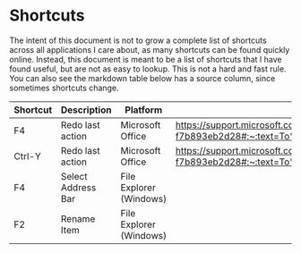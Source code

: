 Shortcuts
=========

The intent of this document is not to grow a complete list of shortcuts across all applications I care about, as many shortcuts can be found quickly online. Instead, this document is meant to be a list of shortcuts that I have found useful, but are not as easy to lookup. This is not a hard and fast rule. You can also see the markdown table below has a source column, since sometimes shortcuts change.

| Shortcut | Description | Platform | Source |
| -------- | ----------- | -------- | ------ |
| F4 | Redo last action | Microsoft Office | https://support.microsoft.com/en-us/office/undo-redo-or-repeat-an-action-84bdb9bc-4e23-4f06-ba78-f7b893eb2d28#:~:text=To%20redo%20something%20you%27ve%20undone%2C%20press%20Ctrl%2BY%20or,button%20only%20appears%20after%20you%27ve%20undone%20an%20action.%29 |
| Ctrl-Y | Redo last action | Microsoft Office | https://support.microsoft.com/en-us/office/undo-redo-or-repeat-an-action-84bdb9bc-4e23-4f06-ba78-f7b893eb2d28#:~:text=To%20redo%20something%20you%27ve%20undone%2C%20press%20Ctrl%2BY%20or,button%20only%20appears%20after%20you%27ve%20undone%20an%20action.%29 |
| F4 | Select Address Bar | File Explorer (Windows) |
| F2 | Rename Item | File Explorer (Windows) |
